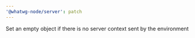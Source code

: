 ```yaml
---
'@whatwg-node/server': patch
---
```


Set an empty object if there is no server context sent by the environment
